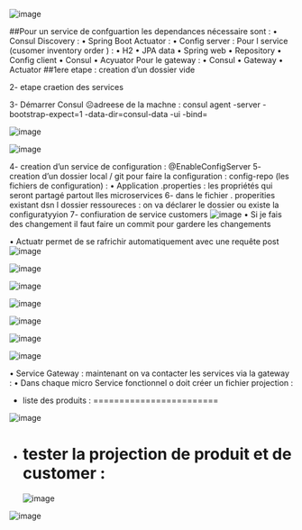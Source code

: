 ![image](https://github.com/oumaimachabbat/TP4/assets/100364598/fe4ad304-a312-4151-8609-f6defef5bc0d)

##Pour un service de confguartion les dependances nécessaire sont :
•	Consul Discovery :
•	Spring Boot Actuator :
•	Config server : 
Pour l service (cusomer inventory order ) :
•	H2
•	JPA data 
•	Spring web 
•	Repository
•	Config client 
•	Consul 
•	Acyuator 
Pour le gateway :
•	Consul
•	Gateway
•	Actuator
##1ere etape : creation d’un dossier vide 

2- etape craetion des services 


3- Démarrer Consul ☹adreese de la machne : consul agent -server -bootstrap-expect=1 -data-dir=consul-data -ui -bind=


![image](https://github.com/oumaimachabbat/TP4/assets/100364598/2b845945-4ad3-4b53-9ab1-6674dfc2d054)

![image](https://github.com/oumaimachabbat/TP4/assets/100364598/cc82e032-56f8-41d1-8bf8-9cec24c76c04)


4- creation d’un service de configuration : @EnableConfigServer 
5- creation d’un dossier local / git pour faire la configuration :
 config-repo (les fichiers de configuration) :
•	Application .properties : les propriétés qui seront partagé partout lles microservices
6- dans le fichier . properities existant dsn l dossier ressoureces : on va déclarer le dossier ou existe la configuratyyion 
7- confiuration de service customers 
![image](https://github.com/oumaimachabbat/TP4/assets/100364598/208829a6-465e-4ced-a3cb-bf11e71fb4a2)
•	Si je fais des changement il faut faire un commit pour gardere les changements 

•	Actuatr permet de se rafrichir automatiquement avec une requête post 
![image](https://github.com/oumaimachabbat/TP4/assets/100364598/0e206a63-e3c0-4135-9ff7-49a6cdb0f3ed)

![image](https://github.com/oumaimachabbat/TP4/assets/100364598/0662a8e7-64ed-4fb8-8330-75bb88f33915)

![image](https://github.com/oumaimachabbat/TP4/assets/100364598/0bf0c4c0-9ae4-4553-8d89-232f8ba1d222)

![image](https://github.com/oumaimachabbat/TP4/assets/100364598/17b109b3-48d6-455d-b2e2-bfe8bf880480)

![image](https://github.com/oumaimachabbat/TP4/assets/100364598/93f5f0d5-81d3-4f6e-9dd1-eb17d660b7e2)

![image](https://github.com/oumaimachabbat/TP4/assets/100364598/7b69390c-741a-4661-bdbc-f3706b5b9677)

![image](https://github.com/oumaimachabbat/TP4/assets/100364598/ec25fa4e-05ea-4bd6-8e03-f14ba67d8f27)

•	Service Gateway : maintenant on va contacter les services via la gateway : 
•	Dans chaque micro Service fonctionnel o doit créer un fichier projection :

* liste des produits :
========================
  
![image](https://github.com/oumaimachabbat/TP4/assets/100364598/5d3e3037-42f2-47f5-aba0-530c0b7c3399)

* tester la projection de produit et de customer :
  ===================================================


  ![image](https://github.com/oumaimachabbat/Consul/assets/100364598/171706ca-824f-47ab-9356-ef640e1baab1)


![image](https://github.com/oumaimachabbat/Consul/assets/100364598/571bc3a7-eb4a-4264-9fef-5cb889a2049f)

  









